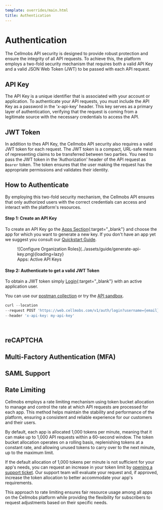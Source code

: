 ```yaml
---
template: overrides/main.html
title: Authentication
---
```


# Authentication

The Cellmobs API security is designed to provide robust protection and ensure the integrity of all API requests. To achieve this, the platform employs a two-fold security mechanism that requires both a valid API Key and a valid JSON Web Token (JWT) to be passed with each API request.

## API Key

The API Key is a unique identifier that is associated with your account or application. To authenticate your API requests, you must include the API Key as a password in the 'x-api-key' header. This key serves as a primary layer of authentication, verifying that the request is coming from a legitimate source with the necessary credentials to access the API.

## JWT Token

In addition to thes API Key, the Cellmobs API security also requires a valid JWT token for each request. The JWT token is a compact, URL-safe means of representing claims to be transferred between two parties. You need to pass the JWT token in the 'Authorization' header of the API request as `Bearer` token. The token ensures that the user making the request has the appropriate permissions and validates their identity.

## How to Authenticate

By employing this two-fold security mechanism, the Cellmobs API ensures that only authorized users with the correct credentials can access and interact with the platform's resources. 

#### Step 1: Create an API Key

To create an API Key go the [Apps Section](https://dev.cellmobs.com/apps){:target="_blank"} and choose the app for which you want to generate a new key. If you don't have an app yet we suggest you consult our [Quickstart Guide](/setup/quickstart).

<figure markdown>
![Configure Organization Roles](../assets/guide/generate-api-key.png){loading=lazy}
    <figcaption>Apps: Active API Keys</figcaption>
</figure>



#### Step 2: Authenticate to get a valid JWT Token

To obtain a JWT token simply [Login](https://api.cellmobs.com/#f42c872d-7c67-4db3-976c-889963ea979d){:target="_blank"} with an active application user.  

You can use our [postman collection](/guide/using-postman) or try the [API sandbox](/guide/api-sandbox). 

``` py title="Login"
curl --location 
--request POST 'https://web.cellmobs.com/v1/auth/login?username={email}&password={password}' \
--header 'x-api-key: my-api-key'

```
<br>

## reCAPTCHA

## Multi-Factory Authentication (MFA)

## SAML Support


## Rate Limiting

Cellmobs employs a rate limiting mechanism using token bucket allocation to manage and control the rate at which API requests are processed for each app. This method helps maintain the stability and performance of the platform, ensuring a consistent and reliable experience for our customers and their users.

By default, each app is allocated 1,000 tokens per minute, meaning that it can make up to 1,000 API requests within a 60-second window. The token bucket allocation operates on a rolling basis, replenishing tokens at a constant rate, and allowing unused tokens to carry over to the next minute, up to the maximum limit.

If the default allocation of 1,000 tokens per minute is not sufficient for your app's needs, you can request an increase in your token limit by [opening a support ticket](https://www.cellmobs.com/support). Our support team will evaluate your request and, if approved, increase the token allocation to better accommodate your app's requirements.

This approach to rate limiting ensures fair resource usage among all apps on the Cellmobs platform while providing the flexibility for subscribers to request adjustments based on their specific needs.

<br>
